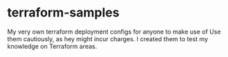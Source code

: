 # terraform-samples
My very own terraform deployment configs for anyone to make use of 
Use them cautiously, as hey might incur charges. I created them to test my knowledge on Terraform areas.
